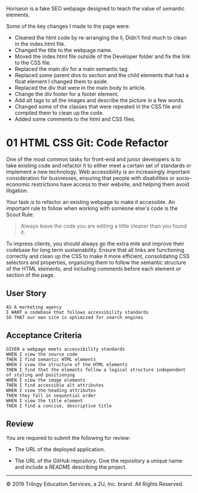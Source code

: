 Horiseon is a fake SEO webpage designed to teach the value of semantic elements. 

Some of the key changes I made to the page were:

* Cleaned the html code by re-arranging the li, Didn't find much to clean in the index.html file.
* Changed the title to the webpage name.
* Moved the index.html file outside of the Developer folder and fix the link to the CSS file.
* Replaced the main div for a main semantic tag.
* Replaced some parent divs to section and the child elements that had a float element I changed them to aside.
* Replaced the div that were in the main body to article. 
* Change the div footer for a footer element.
* Add alt tags to all the images and describe the picture in a few words.
* Changed some of the classes that were repeated in the CSS file and compiled them to clean up the code.
* Added some comments to the html and CSS files.









# 01 HTML CSS Git: Code Refactor

One of the most common tasks for front-end and junior developers is to take existing code and refactor it to either meet a certain set of standards or implement a new technology. Web accessibility is an increasingly important consideration for businesses, ensuring that people with disabilities or socio-economic restrictions have access to their website, and helping them avoid litigation.

Your task is to refactor an existing webpage to make it accessible. An important rule to follow when working with someone else's code is the Scout Rule:

> Always leave the code you are editing a little cleaner than you found it.

To impress clients, you should always go the extra mile and improve their codebase for long term sustainability. Ensure that all links are functioning correctly and clean up the CSS to make it more efficient, consolidating CSS selectors and properties, organizing them to follow the semantic structure of the HTML elements, and including comments before each element or section of the page.

## User Story

```
AS A marketing agency
I WANT a codebase that follows accessibility standards
SO THAT our own site is optimized for search engines
```

## Acceptance Criteria

```
GIVEN a webpage meets accessibility standards
WHEN I view the source code
THEN I find semantic HTML elements
WHEN I view the structure of the HTML elements
THEN I find that the elements follow a logical structure independent of styling and positioning
WHEN I view the image elements
THEN I find accessible alt attributes
WHEN I view the heading attributes
THEN they fall in sequential order
WHEN I view the title element
THEN I find a concise, descriptive title
```

## Review

You are required to submit the following for review:

* The URL of the deployed application.

* The URL of the GitHub repository. Give the repository a unique name and include a README describing the project.

- - -
© 2019 Trilogy Education Services, a 2U, Inc. brand. All Rights Reserved.
